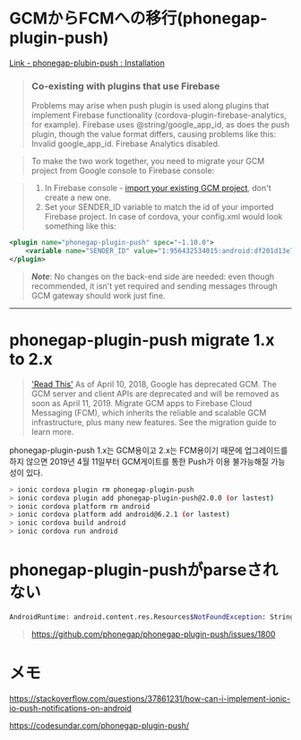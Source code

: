 # GCMからFCMへの移行(phonegap-plugin-push)

[Link - phonegap-plubin-push : Installation](https://github.com/phonegap/phonegap-plugin-push/blob/v1.x/docs/INSTALLATION.md#co-existing-with-plugins-that-use-firebase)
> ### Co-existing with plugins that use Firebase
> Problems may arise when push plugin is used along plugins that implement Firebase functionality (cordova-plugin-firebase-analytics, for example). Firebase uses @string/google_app_id, as does the push plugin, though the value format differs, causing problems like this: Invalid google_app_id. Firebase Analytics disabled.

> To make the two work together, you need to migrate your GCM project from Google console to Firebase console:

> 1. In Firebase console - [import your existing GCM project](https://firebase.google.com/support/guides/google-android#migrate_your_console_project), don't create a new one.
> 2. Set your SENDER_ID variable to match the id of your imported Firebase project. In case of cordova, your config.xml would look something like this:

```xml
<plugin name="phonegap-plugin-push" spec="~1.10.0">
    <variable name="SENDER_ID" value="1:956432534015:android:df201d13e7261425" />
</plugin>
```

> ***Note***: No changes on the back-end side are needed: even though recommended, it isn't yet required and sending messages through GCM gateway should work just fine.

***
# phonegap-plugin-push migrate 1.x to 2.x

> ['Read This'](https://developers.google.com/cloud-messaging/android/android-migrate-fcm) As of April 10, 2018, Google has deprecated GCM. The GCM server and client APIs are deprecated and will be removed as soon as April 11, 2019. Migrate GCM apps to Firebase Cloud Messaging (FCM), which inherits the reliable and scalable GCM infrastructure, plus many new features. See the migration guide to learn more.


phonegap-plugin-push 1.x는 GCM용이고 2.x는 FCM용이기 때문에 업그레이드를 하지 않으면 2019년 4월 11일부터 GCM게이트를 통한 Push가 이용 불가능해질 가능성이 있다.

```bash
> ionic cordova plugin rm phonegap-plugin-push
> ionic cordova plugin add phonegap-plugin-push@2.0.0 (or lastest)
> ionic cordova platform rm android
> ionic cordova platform add android@6.2.1 (or lastest)
> ionic cordova build android
> ionic cordova run android
```

# phonegap-plugin-pushがparseされない
```bash
AndroidRuntime: android.content.res.Resources$NotFoundException: String resource ID #0x0”
```
> https://github.com/phonegap/phonegap-plugin-push/issues/1800


# メモ
https://stackoverflow.com/questions/37861231/how-can-i-implement-ionic-io-push-notifications-on-android  

https://codesundar.com/phonegap-plugin-push/
